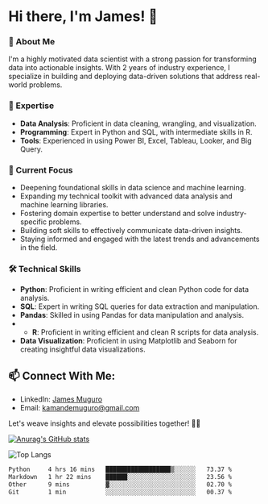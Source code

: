 # Hi there, I'm James! 👋

### 📝 About Me
I'm a highly motivated data scientist with a strong passion for transforming data into actionable insights. With 2 years of industry experience, I specialize in building and deploying data-driven solutions that address real-world problems. 

### 💼 Expertise
- **Data Analysis**: Proficient in data cleaning, wrangling, and visualization.
- **Programming**: Expert in Python and SQL, with intermediate skills in R.
- **Tools**: Experienced in using Power BI, Excel, Tableau, Looker, and Big Query.

### 🎯 Current Focus
- Deepening foundational skills in data science and machine learning.
- Expanding my technical toolkit with advanced data analysis and machine learning libraries.
- Fostering domain expertise to better understand and solve industry-specific problems.
- Building soft skills to effectively communicate data-driven insights.
- Staying informed and engaged with the latest trends and advancements in the field.

### 🛠️ Technical Skills
- **Python**: Proficient in writing efficient and clean Python code for data analysis.
- **SQL**: Expert in writing SQL queries for data extraction and manipulation.
- **Pandas**: Skilled in using Pandas for data manipulation and analysis.
- - **R**: Proficient in writing efficient and clean R scripts for data analysis.
- **Data Visualization**: Proficient in using Matplotlib and Seaborn for creating insightful data visualizations.

## 📫 Connect With Me:
- LinkedIn: [James Muguro](https://www.linkedin.com/in/james-muguro/)
- Email: [kamandemuguro@gmail.com](mailto:kamandemuguro@gmail.com)

Let's weave insights and elevate possibilities together! 🚀✨

[![Anurag's GitHub stats](https://github-readme-stats.vercel.app/api?username=James-Muguro&show_icons=true&theme=radical&hide_rank=true)](https://github.com/James-Muguro)


![Top Langs](https://github-readme-stats.vercel.app/api/top-langs/?username=James-Muguro&hide_progress=true&layout=compact&langs_count=8)


<!--START_SECTION:waka-->

```txt
Python     4 hrs 16 mins   ██████████████████▒░░░░░░   73.37 %
Markdown   1 hr 22 mins    ██████░░░░░░░░░░░░░░░░░░░   23.56 %
Other      9 mins          ▓░░░░░░░░░░░░░░░░░░░░░░░░   02.70 %
Git        1 min           ░░░░░░░░░░░░░░░░░░░░░░░░░   00.37 %
```

<!--END_SECTION:waka-->


<!--
**Kamande-254/Kamande-254** is a ✨ _special_ ✨ repository because its `README.md` (this file) appears on your GitHub profile.

Here are some ideas to get you started:

- 🔭 I’m currently working on ...
- 🌱 I’m currently learning ...
- 👯 I’m looking to collaborate on ...
- 🤔 I’m looking for help with ...
- 💬 Ask me about ...
- 📫 How to reach me: ...
- 😄 Pronouns: ...
- ⚡ Fun fact: ...
-->
